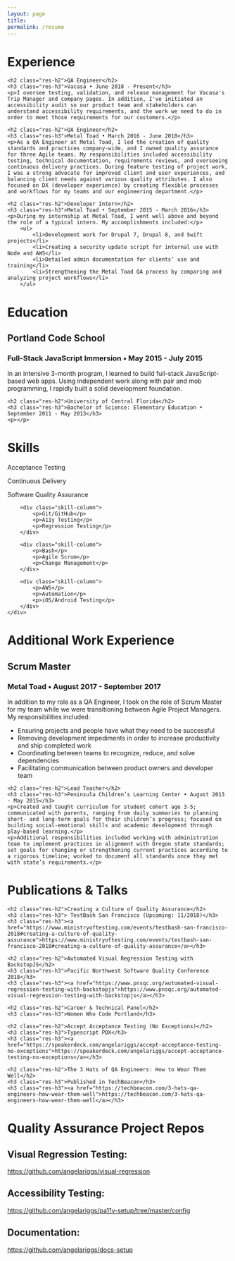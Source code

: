 ```yaml
---
layout: page
title: 
permalink: /resume
---
```


<!-- <div>
	<p>Hello! You can view my resume below, or click here to download a PDF version:
<a class='res-link' href="/angela-riggs-resume.pdf" target="_blank">Angela's Resume</a></p>
</div> -->

<div>
	<h1 class="res-sec-title">Experience</h1>

	<h2 class="res-h2">QA Engineer</h2>
	<h3 class="res-h3">Vacasa • June 2018 - Present</h3>
	<p>I oversee testing, validation, and release management for Vacasa's Trip Manager and company pages. In addition, I've initiated an accessibility audit so our product team and stakeholders can understand accessibility requirements, and the work we need to do in order to meet those requirements for our customers.</p>
	
	<h2 class="res-h2">QA Engineer</h2>
	<h3 class="res-h3">Metal Toad • March 2016 - June 2018</h3>
	<p>As a QA Engineer at Metal Toad, I led the creation of quality standards and practices company-wide, and I owned quality assurance for three Agile teams. My responsibilities included accessibility testing, technical documentation, requirements reviews, and overseeing continuous delivery practices. During feature testing of project work, I was a strong advocate for improved client and user experiences, and balancing client needs against various quality attributes. I also focused on DX (developer experience) by creating flexible processes and workflows for my teams and our engineering department.</p>

	<h2 class="res-h2">Developer Intern</h2>
	<h3 class="res-h3">Metal Toad • September 2015 - March 2016</h3>
	<p>During my internship at Metal Toad, I went well above and beyond the role of a typical intern. My accomplishments included:</p>
		<ul>
			<li>Development work for Drupal 7, Drupal 8, and Swift projects</li>
			<li>Creating a security update script for internal use with Node and AWS</li>
			<li>Detailed admin documentation for clients’ use and training</li>
			<li>Strengthening the Metal Toad QA process by comparing and analyzing project workflows</li>
		</ul>
</div>

<div>
	<h1 class="res-sec-title">Education</h1>
	<h2 class="res-h2">Portland Code School</h2>
	<h3 class="res-h3">Full-Stack JavaScript Immersion • May 2015 - July 2015</h3>
	<p>In an intensive 3-month program, I learned to build full-stack JavaScript-based web apps. Using independent work along with pair and mob programming, I rapidly built a solid development foundation.</p>

	<h2 class="res-h2">University of Central Florida</h2>
	<h3 class="res-h3">Bachelor of Science: Elementary Education • September 2011 - May 2013</h3>
	<p></p>
</div>

<div>
	<h1 class="res-sec-title">Skills</h1>
	<div class="skill-list">
		<div class="skill-column">
			<p>Acceptance Testing</p>
			<p>Continuous Delivery</p>
			<p>Software Quality Assurance</p>
		</div>

		<div class="skill-column">
			<p>Git/GitHub</p>
			<p>A11y Testing</p>
			<p>Regression Testing</p>
		</div>

		<div class="skill-column">
			<p>Bash</p>
			<p>Agile Scrum</p>
			<p>Change Management</p>
		</div>

		<div class="skill-column">
			<p>AWS</p>
			<p>Automation</p>
			<p>iOS/Android Testing</p>
		</div>
	</div>
</div>

<div>
	<h1 class="res-sec-title">Additional Work Experience</h1>
	<h2 class="res-h2">Scrum Master</h2>
	<h3 class="res-h3">Metal Toad • August 2017 - September 2017</h3>
	<p>In addition to my role as a QA Engineer, I took on the role of Scrum Master for my team while we were transitioning between Agile Project Managers. My responsibilities included:</p>
	<ul>
		<li>Ensuring projects and people have what they need to be successful</li>
		<li>Removing development impediments in order to increase productivity and ship completed work</li>
		<li>Coordinating between teams to recognize, reduce, and solve dependencies</li>
		<li>Facilitating communication between product owners and developer team</li>
	</ul>

	<h2 class="res-h2">Lead Teacher</h2>
	<h3 class="res-h3">Peninsula Children’s Learning Center • August 2013 - May 2015</h3>
	<p>Created and taught curriculum for student cohort age 3-5; communicated with parents, ranging from daily summaries to planning short- and long-term goals for their children’s progress; focused on building social-emotional skills and academic development through play-based learning.</p>
	<p>Additional responsibilities included working with administration team to implement practices in alignment with Oregon state standards; set goals for changing or strengthening current practices according to a rigorous timeline; worked to document all standards once they met with state’s requirements.</p>
</div>

<div>
	<h1 class="res-sec-title">Publications & Talks</h1>

	<h2 class="res-h2">Creating a Culture of Quality Assurance</h2>
	<h3 class="res-h3"> TestBash San Francisco (Upcoming: 11/2018)</h3>
	<h3 class="res-h3"><a href="https://www.ministryoftesting.com/events/testbash-san-francisco-2018#creating-a-culture-of-quality-assurance">https://www.ministryoftesting.com/events/testbash-san-francisco-2018#creating-a-culture-of-quality-assurance</a></h3>

	<h2 class="res-h2">Automated Visual Regression Testing with BackstopJS</h2>
	<h3 class="res-h3">Pacific Northwest Software Quality Conference 2018</h3>
	<h3 class="res-h3"><a href="https://www.pnsqc.org/automated-visual-regression-testing-with-backstopjs">https://www.pnsqc.org/automated-visual-regression-testing-with-backstopjs</a></h3>

	<h2 class="res-h2">Career & Technical Panel</h2>
	<h3 class="res-h3">Women Who Code Portland</h3>

	<h2 class="res-h2">Accept Acceptance Testing (No Exceptions)</h2>
	<h3 class="res-h3">Typescript PDX</h3>
	<h3 class="res-h3"><a href="https://speakerdeck.com/angelariggs/accept-acceptance-testing-no-exceptions">https://speakerdeck.com/angelariggs/accept-acceptance-testing-no-exceptions</a></h3>

	<h2 class="res-h2">The 3 Hats of QA Engineers: How to Wear Them Well</h2>
	<h3 class="res-h3">Published in TechBeacon</h3>
	<h3 class="res-h3"><a href="https://techbeacon.com/3-hats-qa-engineers-how-wear-them-well">https://techbeacon.com/3-hats-qa-engineers-how-wear-them-well</a></h3>

</div>

<div>
	<h1 class="res-sec-title" id="internet-pres">Quality Assurance Project Repos</h1>
	<h2 class="res-h2">Visual Regression Testing:</h2><a href="https://github.com/angelariggs/visual-regression" class="internet-pres-link">https://github.com/angelariggs/visual-regression</a>
	<h2 class="res-h2">Accessibility Testing:</h2><a href="https://github.com/angelariggs/pa11y-setup/tree/master/config" class="internet-pres-link">https://github.com/angelariggs/pa11y-setup/tree/master/config</a>
	<h2 class="res-h2">Documentation:</h2><a href="https://github.com/angelariggs/docs-setup" class="internet-pres-link">https://github.com/angelariggs/docs-setup</a>
</div>
